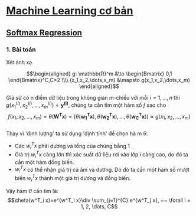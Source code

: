 # [Machine Learning cơ bản](https://machinelearningcoban.com/about/)
## [Softmax Regression](https://machinelearningcoban.com/2017/02/17/softmax/)
### 1. Bài toán
Xét ánh xạ  

$$\begin{aligned} g: \mathbb{R}^m &\to \begin{Bmatrix} 0,1 \end{Bmatrix}^C,C>2 \\\\ (x_1,x_2,\dots,x_m) &\mapsto g(x_1,x_2,\dots,x_m) \end{aligned}$$

Giả sử có n điểm dữ liệu trong không gian m-chiều với mỗi  $i = 1,\dots,n$ thì $g(x_1^{(i)},x_2^{(i)},\dots,x_m^{(i)}) = \mathbf{y^{(i)}}$, chúng ta cần tìm một hàm số $f$ sao cho 
$$f(x_1,x_2,\dots,x_m)=\theta(\mathbf{W^T x}) = \left(\theta(\mathbf{w ^T_1 x}),\theta(\mathbf{w^T_2 x}),\dots,\theta(\mathbf{w^T_C x})\right) \approx g(x_1,x_2,\dots,x_m)$$  
Thay vì 'định lượng' ta sử dụng 'định tính' để chọn hà m $\theta$.
  * Các $w^T_i x$ phải dương và tổng của chúng bằng 1 . 
  * Giá trị $w^T_i x$ càng lớn thì xác suất dữ liệu rơi vào lớp $i$ càng cao, do đó ta cần một hàm đồng biến.
  * $w^T_i x$ có thể nhận giá trị cả âm và dương. Do đó ta cần một hàm số mượt biến $w^T_i x$ thành một giá trị dương và đồng biến.
   
Vậy hàm $\theta$ cần tìm là:
$$\theta(w^T_i x)=e^{w^T_i x}\div \sum_{j=1}^{C} e^{w^T_j x}, ~~ \forall i = 1, 2, \dots, C$$
